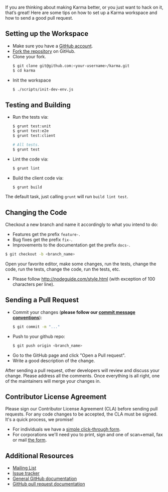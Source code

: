 <!---
TODO:
- add more info about updating PR
  - rebasing/squashing changes
  - making sure Travis is green
- how to run tests on sauce labs
- how to set up plugins
-->

If you are thinking about making Karma better, or you just want to hack on it, that’s great!
Here are some tips on how to set up a Karma workspace and how to send a good pull request.

## Setting up the Workspace

* Make sure you have a [GitHub account](https://github.com/signup/free).
* [Fork the repository] on GitHub.
* Clone your fork.
  ```bash
  $ git clone git@github.com:<your-username>/karma.git
  $ cd karma
  ```
* Init the workspace
  ```bash
  $ ./scripts/init-dev-env.js
  ```

## Testing and Building
- Run the tests via:
  ```bash
  $ grunt test:unit
  $ grunt test:e2e
  $ grunt test:client

  # All tests.
  $ grunt test
  ```

- Lint the code via:
  ```bash
  $ grunt lint
  ```

- Build the client code via:
  ```bash
  $ grunt build
  ```

The default task, just calling `grunt` will run `build lint test`.

## Changing the Code
Checkout a new branch and name it accordingly to what you intend to do:
- Features get the prefix `feature-`.
- Bug fixes get the prefix `fix-`.
- Improvements to the documentation get the prefix `docs-`.
```bash
$ git checkout -b <branch_name>
```

Open your favorite editor, make some changes, run the tests, change the code, run the tests,
change the code, run the tests, etc.

- Please follow http://nodeguide.com/style.html (with exception of 100 characters per line).


## Sending a Pull Request

- Commit your changes (**please follow our [commit message conventions]**):
  ```bash
  $ git commit -m "..."
  ```
- Push to your github repo:
  ```bash
  $ git push origin <branch_name>
  ```
- Go to the GitHub page and click "Open a Pull request".
- Write a good description of the change.

After sending a pull request, other developers will review and discuss your change.
Please address all the comments. Once everything is all right, one of the maintainers will merge
your changes in.


## Contributor License Agreement
Please sign our Contributor License Agreement (CLA) before sending pull requests.
For any code changes to be accepted, the CLA must be signed. It's a quick process, we promise!
- For individuals we have a [simple click-through form].
- For corporations we'll need you to print, sign and one of scan+email, fax or mail [the form].

## Additional Resources

- [Mailing List](https://groups.google.com/forum/#!forum/karma-users)
- [Issue tracker](https://github.com/karma-runner/karma/issues)
- [General GitHub documentation](http://help.github.com/)
- [GitHub pull request documentation](http://help.github.com/send-pull-requests/)

[commit message conventions]: git-commit-msg.html
[simple click-through form]: http://code.google.com/legal/individual-cla-v1.0.html
[the form]: http://code.google.com/legal/corporate-cla-v1.0.html
[Fork the repository]: https://github.com/karma-runner/karma/fork
